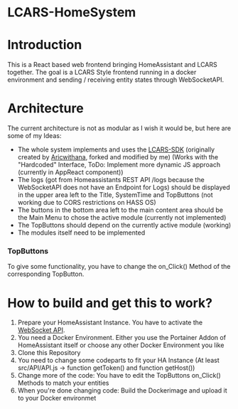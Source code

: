# LCARS-HomeSystem


# Introduction
This is a React based web frontend bringing HomeAssistant and LCARS together. The goal is a LCARS Style frontend running in a docker environment and sending / receiving entity states through WebSocketAPI.

# Architecture
The current architecture is not as modular as I wish it would be, but here are some of my Ideas:
- The whole system implements and uses the <a href="https://github.com/crstmkt/LCARS-SDK">LCARS-SDK</a> (originally created by <a href="https://github.com/Aricwithana">Aricwithana</a>, forked and modified by me) (Works with the "Hardcoded" Interface, ToDo: Implement more dynamic JS approach (currently in AppReact component))
- The logs (got from Homeassistants REST API /logs because the WebSocketAPI does not have an Endpoint for Logs) should be displayed in the upper area left to the Title, SystemTime and TopButtons (not working due to CORS restrictions on HASS OS)
- The buttons in the bottom area left to the main content area should be the Main Menu to chose the active module (currently not implemented)
- The TopButtons should depend on the currently active module (working)
- The modules itself need to be implemented

### TopButtons
 To give some functionality, you have to change the on_Click() Method of the corresponding TopButton.
 
 # How to build and get this to work?
 1. Prepare your HomeAssistant Instance. You have to activate the <a href="https://developers.home-assistant.io/docs/api/websocket/#:~:text=Home%20Assistant%20contains%20a%20WebSocket%20API.%20This%20API,JavaScript%20library%20which%20we%20use%20in%20our%20frontend.">WebSocket API</a>.
 2. You need a Docker Environment. Either you use the Portainer Addon of HomeAssistant itself or choose any other Docker Environment you like
 3. Clone this Repository
 4. You need to change some codeparts to fit your HA Instance (At least src/API/API.js -> function getToken() and function getHost())
 5. Change more of the code: You have to edit the TopButtons on_Click() Methods to match your entities
 6. When you're done changing code: Build the Dockerimage and upload it to your Docker environmet
